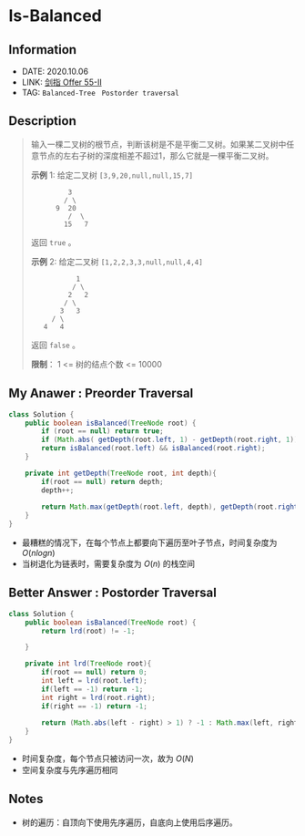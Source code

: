 # Is-Balanced

## Information

- DATE: 2020.10.06
- LINK: [剑指 Offer 55-II](https://leetcode-cn.com/problems/ping-heng-er-cha-shu-lcof/)
- TAG:  `Balanced-Tree` ` Postorder traversal`

## Description

> 输入一棵二叉树的根节点，判断该树是不是平衡二叉树。如果某二叉树中任意节点的左右子树的深度相差不超过1，那么它就是一棵平衡二叉树。
>
> **示例** 1:
> 给定二叉树 `[3,9,20,null,null,15,7]`
>
> ```
>          3
>         / \
>       9  20
>          /  \
>         15   7
> ```
>
> 返回 `true` 。
>
> **示例** 2:
> 给定二叉树 `[1,2,2,3,3,null,null,4,4]`
>
> ```
>            1
>           / \
>          2   2
>         / \
>        3   3
>      / \
>    4   4
> ```
>
>
> 返回 `false` 。
>
> **限制**：
> 1 <= 树的结点个数 <= 10000

## My Anawer : Preorder Traversal

```java
class Solution {
    public boolean isBalanced(TreeNode root) {
        if (root == null) return true;
        if (Math.abs( getDepth(root.left, 1) - getDepth(root.right, 1)) > 1) return false;
        return isBalanced(root.left) && isBalanced(root.right);
    }

    private int getDepth(TreeNode root, int depth){
        if(root == null) return depth;
        depth++;
        
        return Math.max(getDepth(root.left, depth), getDepth(root.right, depth));
    }
}
```

- 最糟糕的情况下，在每个节点上都要向下遍历至叶子节点，时间复杂度为 $O(nlogn)$
- 当树退化为链表时，需要复杂度为 $O(n)$ 的栈空间

## Better Answer : Postorder Traversal

```java
class Solution {
    public boolean isBalanced(TreeNode root) {
        return lrd(root) != -1;

    }

    private int lrd(TreeNode root){
        if(root == null) return 0;
        int left = lrd(root.left);
        if(left == -1) return -1;
        int right = lrd(root.right);
        if(right == -1) return -1;
        
        return (Math.abs(left - right) > 1) ? -1 : Math.max(left, right) + 1;
    }
}
```

- 时间复杂度，每个节点只被访问一次，故为 $O(N)$
- 空间复杂度与先序遍历相同

## Notes

- 树的遍历：自顶向下使用先序遍历，自底向上使用后序遍历。